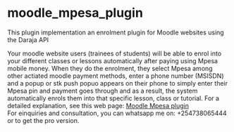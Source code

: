 # moodle_mpesa_plugin
This plugin implementation an enrolment plugin for Moodle websites using the Daraja API

Your moodle website users (trainees of students) will be able to enrol into your different classes or lessons automatically after paying using Mpesa mobile money.
When they do the enrolment, they select Mpesa among other actiated moodle payment methods, enter a phone number (MSISDN) and a popup or stk push popuo appears on their phone to simply enter their Mpesa pin and payment goes through and as a result, the system automatically enrols them into that specific lesson, class or tutorial. 
For a detailed explanation, see this web page: <a href="[[https://www.payment-plugins.com/page/how-to-integrate-mpesa-payments-or-enrolments-on-a-moodle-website](https://www.payment-plugins.com/product/moodle-mpesa-plugin/)](https://www.payment-plugins.com/product/moodle-mpesa-plugin/)">Moodle Mpesa plugin</a>  
For einquiries and consultation, you can whatsapp me on: +254738065444 or to get the pro version. 

